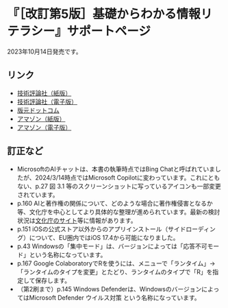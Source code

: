 # 『［改訂第5版］基礎からわかる情報リテラシー』サポートページ
2023年10月14日発売です。

## リンク
- [技術評論社（紙版）](https://direct.gihyo.jp/view/item/000000003188)
- [技術評論社（電子版）](https://gihyo.jp/dp/ebook/2023/978-4-297-13766-3)
- [版元ドットコム](https://gihyo.jp/book/2023/978-4-297-13765-6)
- [アマゾン（紙版）](https://www.amazon.co.jp/%EF%BC%BB%E6%94%B9%E8%A8%82%E7%AC%AC5%E7%89%88%EF%BC%BD%E5%9F%BA%E7%A4%8E%E3%81%8B%E3%82%89%E3%82%8F%E3%81%8B%E3%82%8B%E6%83%85%E5%A0%B1%E3%83%AA%E3%83%86%E3%83%A9%E3%82%B7%E3%83%BC-%E6%A3%AE%E6%9C%AC-%E5%B0%9A%E4%B9%8B/dp/4297137658)
- [アマゾン（電子版）](https://www.amazon.co.jp/%EF%BC%BB%E6%94%B9%E8%A8%82%E7%AC%AC5%E7%89%88%EF%BC%BD%E5%9F%BA%E7%A4%8E%E3%81%8B%E3%82%89%E3%82%8F%E3%81%8B%E3%82%8B%E6%83%85%E5%A0%B1%E3%83%AA%E3%83%86%E3%83%A9%E3%82%B7%E3%83%BC-%E6%A3%AE%E6%9C%AC-%E5%B0%9A%E4%B9%8B-ebook/dp/B0CJTTJX2K/)

## 訂正など
- MicrosoftのAIチャットは、本書の執筆時点ではBing Chatと呼ばれていましたが、2024/3/14時点ではMicrosoft Copilotに変わっています。これにともない、p.27 図 3.1
等のスクリーンショットに写っているアイコンも一部変更されています。
- p.160 AIと著作権の関係について、どのような場合に著作権侵害となるか等、文化庁を中心としてより具体的な整理が進められています。最新の検討状況は[文化庁のサイト](https://www.bunka.go.jp/seisaku/chosakuken/index.html)等に情報があります。
- p.151 iOSの公式ストア以外からのアプリインストール（サイドローディング）について、EU圏内ではiOS 17.4から可能になりました。
- p.43 Windowsの「集中モード」は、バージョンによっては「応答不可モード」という名称になっています。
- p.167 Google ColaboratoryでRを使うには、メニューで「ランタイム」→「ランタイムのタイプを変更」とたどり、ランタイムのタイプで「R」を指定して保存します。
- （第2刷まで）p.145 Windows Defenderは、WindowsのバージョンによってはMicrosoft Defender ウイルス対策 という名称になっています。

